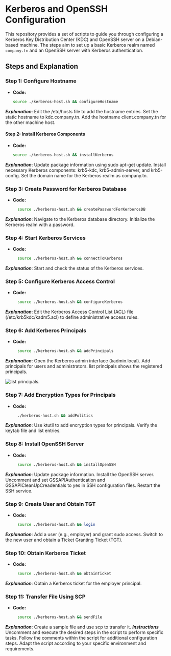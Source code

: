 # Kerberos and OpenSSH Configuration

This repository provides a set of scripts to guide you through configuring a Kerberos Key Distribution Center (KDC) and OpenSSH server on a Debian-based machine. The steps aim to set up a basic Kerberos realm named `company.tn` and an OpenSSH server with Kerberos authentication.

## Steps and Explanation

### Step 1: Configure Hostname

- **Code:**
  ```bash
  source ./kerberos-host.sh && configureHostname
***Explanation***:
Edit the /etc/hosts file to add the hostname entries.
Set the static hostname to kdc.company.tn.
Add the hostname client.company.tn for the other machine host.


#### Step 2: Install Kerberos Components
- **Code:**
    ```bash
    source ./kerberos-host.sh && installKerberos


***Explanation***:
Update package information using sudo apt-get update.
Install necessary Kerberos components: krb5-kdc, krb5-admin-server, and krb5-config.
Set the domain name for the Kerberos realm as company.tn.

### Step 3: Create Password for Kerberos Database
- **Code:**
  ```bash
    source ./kerberos-host.sh && createPasswordForKerberosDB
***Explanation***:
Navigate to the Kerberos database directory.
Initialize the Kerberos realm with a password.

### Step 4: Start Kerberos Services
- **Code:**
  ```bash
    source ./kerberos-host.sh && connectToKerberos
***Explanation***:
Start and check the status of the Kerberos services.


### Step 5: Configure Kerberos Access Control
- **Code:**
  ```bash
    source ./kerberos-host.sh && configureKerberos
***Explanation***:
Edit the Kerberos Access Control List (ACL) file (/etc/krb5kdc/kadm5.acl) to define administrative access rules.
### Step 6: Add Kerberos Principals
- **Code:**
  ```bash
    source ./kerberos-host.sh && addPrincipals
***Explanation***:
Open the Kerberos admin interface (kadmin.local).
Add principals for users and administrators.
list principals shows the registered principals.

![list principals](../../images/part3/principals.png).

### Step 7: Add Encryption Types for Principals
- **Code:**
  ```bash
    ./kerberos-host.sh && addPolitics
***Explanation***:
Use ktutil to add encryption types for principals.
Verify the keytab file and list entries.

### Step 8: Install OpenSSH Server
- **Code:**
  ```bash
    source ./kerberos-host.sh && installOpenSSH
***Explanation***:
Update package information.
Install the OpenSSH server.
Uncomment and set GSSAPIAuthentication and GSSAPICleanUpCreadentials to yes in SSH configuration files.
Restart the SSH service.

### Step 9: Create User and Obtain TGT
- **Code:**
  ```bash
    source ./kerberos-host.sh && login
***Explanation***:
Add a user (e.g., employer) and grant sudo access.
Switch to the new user and obtain a Ticket Granting Ticket (TGT).

### Step 10: Obtain Kerberos Ticket
- **Code:**
  ```bash
    source ./kerberos-host.sh && obtainTicket
***Explanation***:
Obtain a Kerberos ticket for the employer principal.
### Step 11: Transfer File Using SCP
- **Code:**
  ```bash
    source ./kerberos-host.sh && sendFile
***Explanation***:
Create a sample file and use scp to transfer it.
***Instructions***
Uncomment and execute the desired steps in the script to perform specific tasks. Follow the comments within the script for additional configuration steps. Adapt the script according to your specific environment and requirements.


